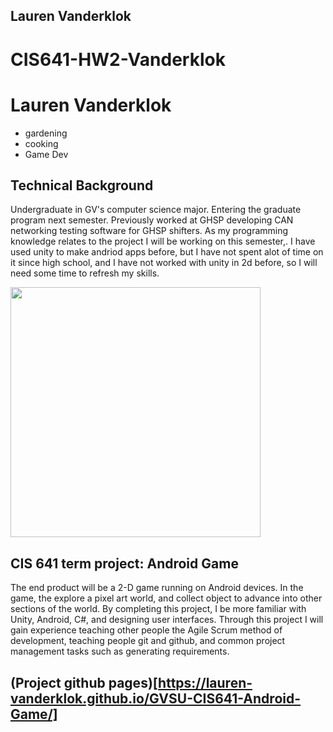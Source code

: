## Lauren Vanderklok

# CIS641-HW2-Vanderklok
# Lauren Vanderklok
* gardening
* cooking
* Game Dev


## Technical Background
Undergraduate in GV's computer science major. Entering the graduate program next semester. Previously worked at GHSP developing 
CAN networking testing software for GHSP shifters. As my programming knowledge relates to the project I will be working on this semester,.
I have used unity to make andriod apps before, but I have not spent alot of time on it since high school, and I have not worked
with unity in 2d before, so I will need some time to refresh my skills. 


<img src="https://s.yimg.com/uu/api/res/1.2/xy8jxuV2zpB956RYZ5b0hA--~B/Zmk9ZmlsbDtoPTQyMTt3PTY3NTthcHBpZD15dGFjaHlvbg--/https://s.yimg.com/os/creatr-uploaded-images/2021-02/572c4830-721d-11eb-bb63-96959c3b62f2.cf.jpg" width=400><br>


## CIS 641 term project: Android Game
The end product will be a 2-D game running on Android devices. In the game, the explore a pixel art world, and collect object to advance into other sections of the world. By completing this project, I be more familiar with Unity, Android, C#, and designing user interfaces. Through this project I will gain experience teaching other people the Agile Scrum method of development, teaching people git and github, and common project management tasks such as generating requirements. 

## (Project github pages)[https://lauren-vanderklok.github.io/GVSU-CIS641-Android-Game/]
